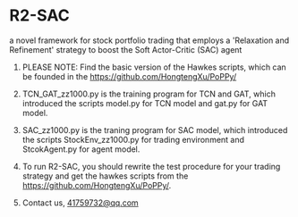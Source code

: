 # R2-SAC
a novel framework for stock portfolio trading that employs a 'Relaxation and Refinement' strategy to boost the Soft Actor-Critic (SAC) agent
1. PLEASE NOTE: Find the basic version of the Hawkes scripts, which can be founded in the https://github.com/HongtengXu/PoPPy/

2. TCN_GAT_zz1000.py is the training program for TCN and GAT, which introduced the scripts model.py for TCN model and gat.py for GAT model.

3. SAC_zz1000.py is the traning program for SAC model, which introduced the scripts StockEnv_zz1000.py for trading environment and StcokAgent.py for agent model.

4. To run R2-SAC, you should rewrite the test procedure for your trading strategy and get the hawkes scripts from the  https://github.com/HongtengXu/PoPPy/.

5. Contact us, 41759732@qq.com
